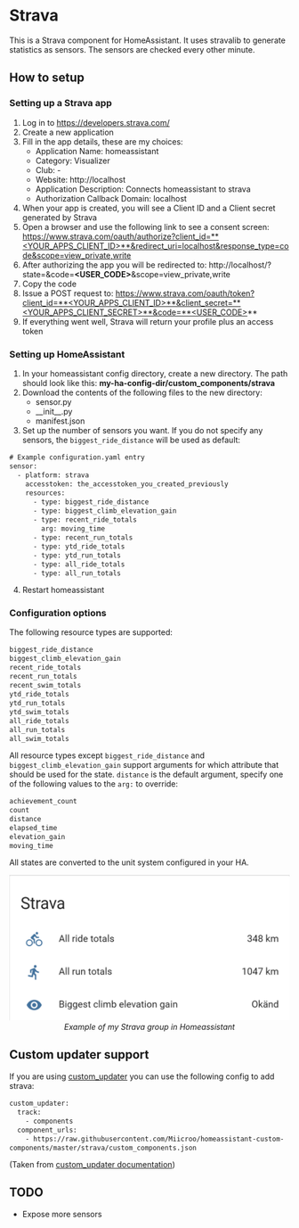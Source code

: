 # Strava
This is a Strava component for HomeAssistant. It uses stravalib to generate statistics as sensors. The sensors are checked every other minute.

## How to setup

### Setting up a Strava app
1. Log in to https://developers.strava.com/
2. Create a new application
3. Fill in the app details, these are my choices:
   * Application Name: homeassistant
   * Category: Visualizer
   * Club: -
   * Website: http://localhost
   * Application Description: Connects homeassistant to strava
   * Authorization Callback Domain: localhost
4. When your app is created, you will see a Client ID and a Client secret generated by Strava
5. Open a browser and use the following link to see a consent screen: https://www.strava.com/oauth/authorize?client_id=**<YOUR_APPS_CLIENT_ID>**&redirect_uri=localhost&response_type=code&scope=view_private,write 
6. After authorizing the app you will be redirected to: http://localhost/?state=&code=**<USER_CODE>**&scope=view_private,write
7. Copy the code
8. Issue a POST request to: https://www.strava.com/oauth/token?client_id=**<YOUR_APPS_CLIENT_ID>**&client_secret=**<YOUR_APPS_CLIENT_SECRET>**&code=**<USER_CODE>**
9. If everything went well, Strava will return your profile plus an access token

### Setting up HomeAssistant
1. In your homeassistant config directory, create a new directory. The path should look like this: **my-ha-config-dir/custom_components/strava**
2. Download the contents of the following files to the new directory:
    * sensor.py
    * \_\_init\_\_.py
    * manifest.json
3. Set up the number of sensors you want. If you do not specify any sensors, the `biggest_ride_distance` will be used as default:
~~~~
# Example configuration.yaml entry
sensor:
  - platform: strava
    accesstoken: the_accesstoken_you_created_previously
    resources:
      - type: biggest_ride_distance
      - type: biggest_climb_elevation_gain
      - type: recent_ride_totals
        arg: moving_time
      - type: recent_run_totals
      - type: ytd_ride_totals
      - type: ytd_run_totals
      - type: all_ride_totals
      - type: all_run_totals
~~~~
4. Restart homeassistant

### Configuration options
The following resource types are supported:
~~~~
biggest_ride_distance
biggest_climb_elevation_gain
recent_ride_totals
recent_run_totals
recent_swim_totals
ytd_ride_totals
ytd_run_totals
ytd_swim_totals
all_ride_totals
all_run_totals
all_swim_totals
~~~~

All resource types except `biggest_ride_distance` and `biggest_climb_elevation_gain` support arguments for which attribute that should be used for the state.
`distance` is the default argument, specify one of the following values to the `arg:` to override:
~~~~
achievement_count
count
distance
elapsed_time
elevation_gain
moving_time
~~~~

All states are converted to the unit system configured in your HA.

<p align="center">
  <img src="https://raw.githubusercontent.com/Miicroo/homeassistant-custom-components/master/strava/strava_example.PNG" alt="Strava HA example"/><br />
  <i>Example of my Strava group in Homeassistant</i>
</p>


## Custom updater support
If you are using [custom_updater](https://github.com/custom-components/custom_updater) you can use the following config to add strava:

```
custom_updater:
  track:
    - components
  component_urls:
    - https://raw.githubusercontent.com/Miicroo/homeassistant-custom-components/master/strava/custom_components.json
```

(Taken from [custom_updater documentation](https://custom-components.github.io/custom_updater/components))

## TODO
* Expose more sensors

